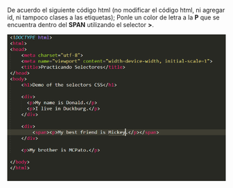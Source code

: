 De acuerdo el siguiente código html (no modificar el código html, ni agregar id, ni tampoco clases a las etiquetas); Ponle un color de letra a la **P** que se encuentra dentro del **SPAN** utilizando el selector **>**.

![](img/Imagen1.png)